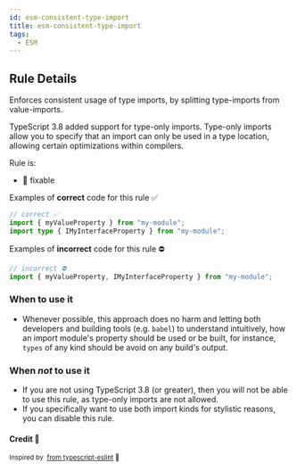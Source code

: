 ```yaml
---
id: esm-consistent-type-import
title: esm-consistent-type-import
tags:
  - ESM
---
```


## Rule Details

Enforces consistent usage of type imports, by splitting type-imports from value-imports.

TypeScript 3.8 added support for type-only imports. Type-only imports allow you to specify that an import can only be used in a type location, allowing certain optimizations within compilers.

Rule is:

- 🔧 fixable

Examples of **correct** code for this rule ✅

```typescript
// correct ✅
import { myValueProperty } from "my-module";
import type { IMyInterfaceProperty } from "my-module";
```

Examples of **incorrect** code for this rule ⛔️

```typescript
// incorrect ⛔️
import { myValueProperty, IMyInterfaceProperty } from "my-module";
```

### When to use it

- Whenever possible, this approach does no harm and letting both developers and building tools (e.g. `babel`) to understand intuitively,
  how an import module's property should be used or be built, for instance, `types` of any kind should be avoid on any build's output.

### When _not_ to use it

- If you are not using TypeScript 3.8 (or greater), then you will not be able to use this rule, as type-only imports are not allowed.
- If you specifically want to use both import kinds for stylistic reasons, you can disable this rule.

#### Credit 🙏

<sup>

Inspired by &nbsp;[from typescript-eslint](https://github.com/typescript-eslint/typescript-eslint/blob/main/packages/eslint-plugin/docs/rules/consistent-type-imports.md) 💜

</sup>

